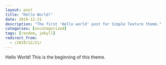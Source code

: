 ```yaml
---
layout: post
title: "Hello World!"
date: 2019-12-21
description: "The first 'Hello world' post for Simple Texture theme."
categories: [uncategorized]
tags: [random, jekyll]
redirect_from:
  - /2019/12/21/
---
```

Hello World! This is the beginning of this theme.